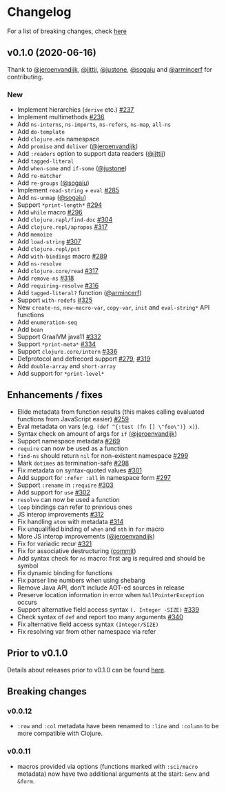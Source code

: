 # Changelog

For a list of breaking changes, check [here](#breaking-changes)

## v0.1.0 (2020-06-16)

Thank to [@jeroenvandijk](https://github.com/jeroenvandijk), [@jjttjj](https://github.com/jjttjj), [@justone](https://github.com/justone), [@sogaiu](https://github.com/sogaiu) and [@armincerf](https://github.com/armincerf) for
contributing.

### New

- Implement hierarchies (`derive` etc.) [#237](https://github.com/borkdude/babashka/issues/237)
- Implement multimethods [#236](https://github.com/borkdude/babashka/issues/236)
- Add `ns-interns`, `ns-imports`, `ns-refers`, `ns-map`, `all-ns`
- Add `do-template`
- Add `clojure.edn` namespace
- Add `promise` and `deliver` ([@jeroenvandijk](https://github.com/jeroenvandijk))
- Add `:readers` option to support data readers ([@jjttjj](https://github.com/jjttjj))
- Add `tagged-literal`
- Add `when-some` and `if-some` ([@justone](https://github.com/justone))
- Add `re-matcher`
- Add `re-groups` ([@sogaiu](https://github.com/sogaiu))
- Implement `read-string` + `eval` [#285](https://github.com/borkdude/babashka/issues/285)
- Add `ns-unmap` ([@sogaiu](https://github.com/sogaiu))
- Support `*print-length*` [#294](https://github.com/borkdude/babashka/issues/294)
- Add `while` macro [#296](https://github.com/borkdude/babashka/issues/296)
- Add `clojure.repl/find-doc` [#304](https://github.com/borkdude/babashka/issues/304)
- Add `clojure.repl/apropos` [#317](https://github.com/borkdude/babashka/issues/317)
- Add `memoize`
- Add `load-string` [#307](https://github.com/borkdude/babashka/issues/307)
- Add `clojure.repl/pst`
- Add `with-bindings` macro [#289](https://github.com/borkdude/babashka/issues/289)
- Add `ns-resolve`
- Add `clojure.core/read` [#317](https://github.com/borkdude/babashka/issues/317)
- Add `remove-ns` [#318](https://github.com/borkdude/babashka/issues/318)
- Add `requiring-resolve` [#316](https://github.com/borkdude/babashka/issues/316)
- Add `tagged-literal?` function ([@armincerf](https://github.com/armincerf))
- Support `with-redefs` [#325](https://github.com/borkdude/babashka/issues/325)
- New `create-ns`, `new-macro-var`, `copy-var`, `init` and `eval-string*` API functions
- Add `enumeration-seq`
- Add `bean`
- Support GraalVM java11 [#332](https://github.com/borkdude/babashka/issues/332)
- Support `*print-meta*` [#334](https://github.com/borkdude/babashka/issues/334)
- Support `clojure.core/intern` [#336](https://github.com/borkdude/babashka/issues/336)
- Defprotocol and defrecord support [#279](https://github.com/borkdude/babashka/issues/279), [#319](https://github.com/borkdude/babashka/issues/319)
- Add `double-array` and `short-array`
- Add support for `*print-level*`

## Enhancements / fixes

- Elide metadata from function results (this makes calling evaluated functions
  from JavaScript easier) [#259](https://github.com/borkdude/babashka/issues/259)
- Eval metadata on vars (e.g. `(def ^{:test (fn [] \"foo\")} x)`).
- Syntax check on amount of args for `if` ([@jeroenvandijk](https://github.com/jeroenvandijk))
- Support namespace metadata [#269](https://github.com/borkdude/babashka/issues/269)
- `require` can now be used as a function
- `find-ns` should return `nil` for non-existent namespace [#299](https://github.com/borkdude/babashka/issues/299)
- Mark `dotimes` as termination-safe [#298](https://github.com/borkdude/babashka/issues/298)
- Fix metadata on syntax-quoted values [#301](https://github.com/borkdude/babashka/issues/301)
- Add support for `:refer :all` in namespace form [#297](https://github.com/borkdude/babashka/issues/297)
- Support `:rename` in `:require` [#303](https://github.com/borkdude/babashka/issues/303)
- Add support for `use` [#302](https://github.com/borkdude/babashka/issues/302)
- `resolve` can now be used a function
- `loop` bindings can refer to previous ones
- JS interop improvements [#312](https://github.com/borkdude/babashka/issues/312)
- Fix handling `atom` with metadata [#314](https://github.com/borkdude/babashka/issues/314)
- Fix unqualified binding of `when` and `nth` in `for` macro
- More JS interop improvements ([@jeroenvandijk](https://github.com/jeroenvandijk))
- Fix for variadic recur [#321](https://github.com/borkdude/babashka/issues/321)
- Fix for associative destructuring ([commit](https://github.com/borkdude/sci/commit/438ec15798f319f232d789b74b04ac25f15d540b))
- Add syntax check for `ns` macro: first arg is required and should be symbol
- Fix dynamic binding for functions
- Fix parser line numbers when using shebang
- Remove Java API, don't include AOT-ed sources in release
- Preserve location information in error when `NullPointerException` occurs
- Support alternative field access syntax `(. Integer -SIZE)` [#339](https://github.com/borkdude/babashka/issues/339)
- Check syntax of `def` and report too many arguments [#340](https://github.com/borkdude/babashka/issues/340)
- Fix alternative field access syntax `(Integer/SIZE)`
- Fix resolving var from other namespace via refer

## Prior to v0.1.0

Details about releases prior to v0.1.0 can be found
[here](https://github.com/borkdude/sci/releases).

## Breaking changes

### v0.0.12

- `:row` and `:col` metadata have been renamed to `:line` and `:column` to be
  more compatible with Clojure.

### v0.0.11

- macros provided via options (functions marked with `:sci/macro` metadata) now
  have two additional arguments at the start: `&env` and `&form`.
